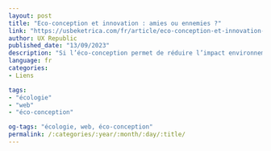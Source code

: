 ```yaml
---
layout: post
title: "Eco-conception et innovation : amies ou ennemies ?"
link: "https://usbeketrica.com/fr/article/eco-conception-et-innovation-amies-ou-ennemies"
author: UX Republic
published_date: "13/09/2023"
description: "Si l’éco-conception permet de réduire l’impact environnemental du numérique, elle implique cependant un réel effort de priorisation et de frugalité. Mais à l’ère du Web 3 et de l’obésité numérique, il n’est pas rare de croire qu’elle nécessite de faire un pas en arrière dans un monde où l’innovation et l’inventivité sont de rigueur. Dans cette tribune pour Usbek & Rica, Sterenn Leconte, directrice conseil, revient sur le concept d’écoconception et propose de déconstruire l’amalgame qui est parfois fait entre éco-conception et dénaturalisation."
language: fr
categories:
- Liens

tags:
- "écologie"
- "web"
- "éco-conception"

og-tags: "écologie, web, éco-conception"
permalink: /:categories/:year/:month/:day/:title/
---
```

